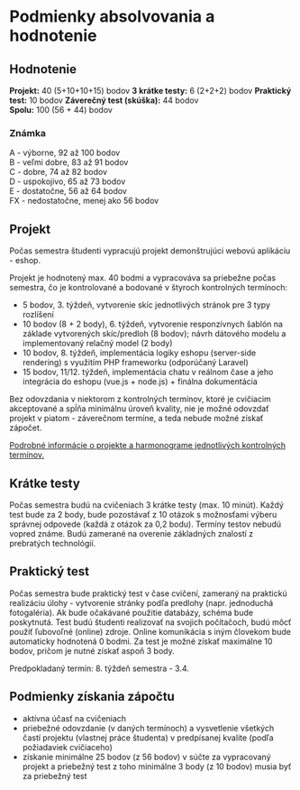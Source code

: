 # Podmienky absolvovania a hodnotenie

## Hodnotenie
**Projekt:** 40 (5+10+10+15) bodov
**3 krátke testy:** 6 (2+2+2) bodov
**Praktický test:** 10 bodov
**Záverečný test (skúška):** 44 bodov  
**Spolu:** 100 (56 + 44) bodov

### Známka
A - výborne, 92 až 100 bodov   
B - veľmi dobre, 83 až 91 bodov    
C - dobre, 74 až 82  bodov  
D - uspokojivo, 65 až 73 bodov    
E - dostatočne, 56 až 64 bodov  
FX - nedostatočne, menej ako 56 bodov


## Projekt
Počas semestra študenti vypracujú projekt demonštrujúci webovú aplikáciu - eshop. 

Projekt je hodnotený max. 40 bodmi a vypracováva sa priebežne počas semestra, čo je kontrolované a bodované v štyroch kontrolných termínoch:

* 5 bodov, 3. týždeň, vytvorenie skíc jednotlivých stránok pre 3 typy rozlíšení
* 10 bodov (8 + 2 body), 6. týždeň, vytvorenie responzívnych šablón na základe vytvorených skíc/predloh (8 bodov); návrh dátového modelu a implementovaný relačný model (2 body)
* 10 bodov, 8. týždeň, implementácia logiky eshopu (server-side rendering) s využitím PHP frameworku (odporúčaný Laravel) 
* 15 bodov, 11/12. týždeň, implementácia chatu v reálnom čase a jeho integrácia do eshopu (vue.js + node.js) + finálna dokumentácia


Bez odovzdania v niektorom z kontrolných termínov, ktoré je cvičiacim akceptované a spĺňa minimálnu úroveň kvality, nie je možné odovzdať projekt v piatom - záverečnom termíne, a teda nebude možné získať zápočet.

[Podrobné informácie o projekte a harmonograme jednotlivých kontrolných termínov.](../semestralny-projekt)

## Krátke testy
Počas semestra budú na cvičeniach 3 krátke testy (max. 10 minút). Každý test bude za 2 body, bude pozostávať z 10 otázok s možnosťami výberu správnej odpovede (každá z otázok za 0,2 bodu). Termíny testov nebudú vopred známe. Budú zamerané na overenie základných znalostí z prebratých technológií.

## Praktický test
Počas semestra bude praktický test v čase cvičení, zameraný na praktickú realizáciu úlohy - vytvorenie stránky podľa predlohy (napr. jednoduchá fotogaléria). Ak bude očakávané použitie databázy, schéma bude poskytnutá. Test budú študenti realizovať na svojich počítačoch, budú môcť použiť ľubovoľné (online) zdroje. Online komunikácia s iným človekom bude automaticky hodnotená 0 bodmi. Za test je možné získať maximálne 10 bodov, pričom je nutné získať aspoň 3 body.

Predpokladaný termín: 8. týždeň semestra - 3.4.

## Podmienky získania zápočtu
* aktívna účasť na cvičeniach
* priebežné odovzdanie (v daných termínoch) a vysvetlenie všetkých častí projektu (vlastnej práce študenta) v predpísanej kvalite (podľa požiadaviek cvičiaceho)
* získanie minimálne 25 bodov (z 56 bodov) v súčte za vypracovaný projekt a priebežný test z toho minimálne 3 body (z 10 bodov) musia byť za priebežný test

